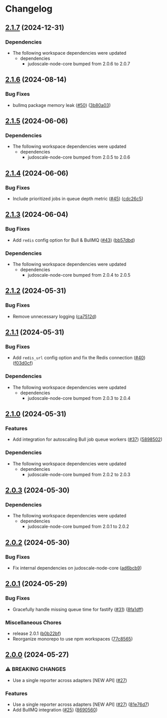 # Changelog

## [2.1.7](https://github.com/judoscale/judoscale-node/compare/judoscale-bullmq-v2.1.6...judoscale-bullmq-v2.1.7) (2024-12-31)


### Dependencies

* The following workspace dependencies were updated
  * dependencies
    * judoscale-node-core bumped from 2.0.6 to 2.0.7

## [2.1.6](https://github.com/judoscale/judoscale-node/compare/judoscale-bullmq-v2.1.5...judoscale-bullmq-v2.1.6) (2024-08-14)


### Bug Fixes

* bullmq package memory leak ([#50](https://github.com/judoscale/judoscale-node/issues/50)) ([3b80a03](https://github.com/judoscale/judoscale-node/commit/3b80a03dd092a1c880170bc03364b484917d30a9))

## [2.1.5](https://github.com/judoscale/judoscale-node/compare/judoscale-bullmq-v2.1.4...judoscale-bullmq-v2.1.5) (2024-06-06)


### Dependencies

* The following workspace dependencies were updated
  * dependencies
    * judoscale-node-core bumped from 2.0.5 to 2.0.6

## [2.1.4](https://github.com/judoscale/judoscale-node/compare/judoscale-bullmq-v2.1.3...judoscale-bullmq-v2.1.4) (2024-06-06)


### Bug Fixes

* Include prioritized jobs in queue depth metric ([#45](https://github.com/judoscale/judoscale-node/issues/45)) ([cdc26c5](https://github.com/judoscale/judoscale-node/commit/cdc26c5ec9e6c71db1915c2a6652f6e59f696c0c))

## [2.1.3](https://github.com/judoscale/judoscale-node/compare/judoscale-bullmq-v2.1.2...judoscale-bullmq-v2.1.3) (2024-06-04)


### Bug Fixes

* Add `redis` config option for Bull & BullMQ ([#43](https://github.com/judoscale/judoscale-node/issues/43)) ([bb57dbd](https://github.com/judoscale/judoscale-node/commit/bb57dbd93cce930af872112a4a00c468d28fbc33))


### Dependencies

* The following workspace dependencies were updated
  * dependencies
    * judoscale-node-core bumped from 2.0.4 to 2.0.5

## [2.1.2](https://github.com/judoscale/judoscale-node/compare/judoscale-bullmq-v2.1.1...judoscale-bullmq-v2.1.2) (2024-05-31)


### Bug Fixes

* Remove unnecessary logging ([ca7512d](https://github.com/judoscale/judoscale-node/commit/ca7512da96957586b1b09f3f29e9f0a25f980f84))

## [2.1.1](https://github.com/judoscale/judoscale-node/compare/judoscale-bullmq-v2.1.0...judoscale-bullmq-v2.1.1) (2024-05-31)


### Bug Fixes

* Add `redis_url` config option and fix the Redis connection ([#40](https://github.com/judoscale/judoscale-node/issues/40)) ([f03d0cf](https://github.com/judoscale/judoscale-node/commit/f03d0cfd3175f459cbe8ea6efea3daa1716e2b20))


### Dependencies

* The following workspace dependencies were updated
  * dependencies
    * judoscale-node-core bumped from 2.0.3 to 2.0.4

## [2.1.0](https://github.com/judoscale/judoscale-node/compare/judoscale-bullmq-v2.0.3...judoscale-bullmq-v2.1.0) (2024-05-31)


### Features

* Add integration for autoscaling Bull job queue workers ([#37](https://github.com/judoscale/judoscale-node/issues/37)) ([5898502](https://github.com/judoscale/judoscale-node/commit/58985020319f8d747c5ec4ce5c21e388d666f5f6))


### Dependencies

* The following workspace dependencies were updated
  * dependencies
    * judoscale-node-core bumped from 2.0.2 to 2.0.3

## [2.0.3](https://github.com/judoscale/judoscale-node/compare/judoscale-bullmq-v2.0.2...judoscale-bullmq-v2.0.3) (2024-05-30)


### Dependencies

* The following workspace dependencies were updated
  * dependencies
    * judoscale-node-core bumped from 2.0.1 to 2.0.2

## [2.0.2](https://github.com/judoscale/judoscale-node/compare/judoscale-bullmq-v2.0.1...judoscale-bullmq-v2.0.2) (2024-05-30)


### Bug Fixes

* Fix internal dependencies on judoscale-node-core ([ad6bcb9](https://github.com/judoscale/judoscale-node/commit/ad6bcb94561d913b67a6b5e2ed68a1477b1abeec))

## [2.0.1](https://github.com/judoscale/judoscale-node/compare/judoscale-bullmq-v2.0.0...judoscale-bullmq-v2.0.1) (2024-05-29)

### Bug Fixes

* Gracefully handle missing queue time for fastify ([#31](https://github.com/judoscale/judoscale-node/issues/31)) ([8fa1dff](https://github.com/judoscale/judoscale-node/commit/8fa1dff430e7cffc1f6dd97242734864145cf648))

### Miscellaneous Chores

* release 2.0.1 ([b0b22bf](https://github.com/judoscale/judoscale-node/commit/b0b22bf8dd8662d7ee4d0450abdbbf7462200492))
* Reorganize monorepo to use npm workspaces ([77c8565](https://github.com/judoscale/judoscale-node/commit/77c856565ce13859df057b73aec6f45044e9ffa6))

## [2.0.0](https://github.com/judoscale/judoscale-node/compare/judoscale-bullmq-v1.3.0...judoscale-bullmq-v2.0.0) (2024-05-27)


### ⚠ BREAKING CHANGES

* Use a single reporter across adapters [NEW API] ([#27](https://github.com/judoscale/judoscale-node/issues/27))

### Features

* Use a single reporter across adapters [NEW API] ([#27](https://github.com/judoscale/judoscale-node/issues/27)) ([81e76d7](https://github.com/judoscale/judoscale-node/commit/81e76d7f81c89919045649dc4109574503955304))
* Add BullMQ integration ([#25](https://github.com/judoscale/judoscale-node/issues/25)) ([8690560](https://github.com/judoscale/judoscale-node/commit/869056045d12465d1e75ac7254f9b2b55be520d7))
